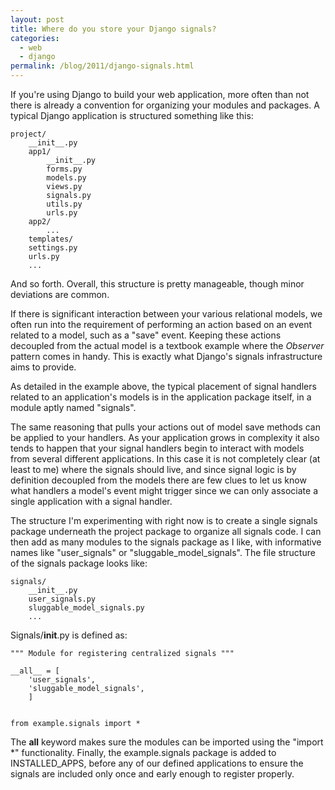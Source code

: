 ```yaml
---
layout: post
title: Where do you store your Django signals?
categories:
  - web
  - django
permalink: /blog/2011/django-signals.html
---
```


If you're using Django to build your web application, more often than not there
is already a convention for organizing your modules and packages.  A typical
Django application is structured something like this:


    project/
        __init__.py
        app1/
            __init__.py
            forms.py
            models.py
            views.py
            signals.py
            utils.py
            urls.py
        app2/
            ...
        templates/
        settings.py
        urls.py
        ...

And so forth.  Overall, this structure is pretty manageable, though minor
deviations are common.

If there is significant interaction between your various relational models,
we often run into the requirement of performing an action based on an event
related to a model, such as a "save" event.  Keeping these actions decoupled
from the actual model is a textbook example where the *Observer* pattern
comes in handy.  This is exactly what Django's signals infrastructure aims to
provide.

As detailed in the example above, the typical placement of signal handlers related to an
application's models is in the application package itself, in a module aptly
named "signals".

The same reasoning that pulls your actions out of model save methods can be applied to your handlers.
As your application grows in complexity it also tends to happen that your signal handlers begin to
interact with models from several different applications.  In this case it is
not completely clear (at least to me) where the signals should live, and since signal logic
is by definition decoupled from the models there are few clues to let us know what handlers
a model's event might trigger since we can only associate a single application
with a signal handler.

The structure I'm experimenting with right now is to create a single signals
package underneath the project package to organize all signals code.  I can then
add as many modules to the signals package as I like, with informative names 
like "user_signals" or "sluggable_model_signals".  The file structure of the
signals package looks like:

    signals/
        __init__.py
        user_signals.py
        sluggable_model_signals.py
        ...

Signals/__init__.py is defined as:

    """ Module for registering centralized signals """

    __all__ = [
        'user_signals',
        'sluggable_model_signals',
        ]


    from example.signals import *

The __all__ keyword makes sure the modules can be imported using the "import \*"
functionality.  Finally, the example.signals package is added to INSTALLED_APPS,
before any of our defined applications to ensure the signals are included only
once and early enough to register properly.
